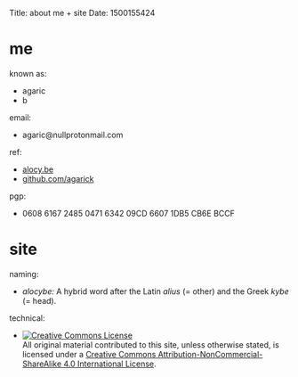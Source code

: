 Title: about me + site
Date: 1500155424

# me

known as:
- agaric
- b

email:
- <span>agaric@<span class="hide">null</span>protonmail.com</span>

ref:
- [alocy.be](https://alocy.be)
- [github.com/agarick](https://github.com/agarick)

pgp:
- 0608 6167 2485 0471 6342  09CD 6607 1DB5 CB6E BCCF

# site

naming:
- *alocybe:* A hybrid word after the Latin *alius* (= other) and the Greek *kybe* (= head).

technical:
- <a rel="license" href="https://creativecommons.org/licenses/by-nc-sa/4.0/"><img alt="Creative Commons License" style="border-width:0" src="https://i.creativecommons.org/l/by-nc-sa/4.0/88x31.png" /></a><br />All original material contributed to this site, unless otherwise stated, is licensed under a <a rel="license" href="http://creativecommons.org/licenses/by-nc-sa/4.0/">Creative Commons Attribution-NonCommercial-ShareAlike 4.0 International License</a>.
